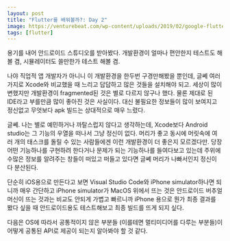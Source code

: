 ```yaml
---
layout: post
title: "Flutter를 배워볼까?: Day 2"
image: https://venturebeat.com/wp-content/uploads/2019/02/google-flutter-logo-white.png?w=578&strip=all
tags: [flutter]
---
```


용기를 내어 안드로이드 스튜디오를 받아봤다. 개발환경이 얼마나 편안한지 테스트도 해볼 겸, 시뮬레이터도 쓸만한가 테스트 해볼 겸.

나야 직업적 앱 개발자가 아니니 이 개발환경을 한두번 구경만해봤을 뿐인데, 글쎼 여러가지로 Xcode와 비교했을 때 느리고 답답하고 많은 것들을 설치해야 되고. 세상이 많이 변했지만 개발환경이 fragmented된 것은 별로 다르지 않구나 했다. 물론 제대로 된 IDE라고 부를만큼 많이 좋아진 것은 사실이다. 대신 불필요한 정보들이 많이 보여지고 정신없고 무엇보다 apk 빌드는 상대적으로 매우 느렸다.

글쎼. 나는 별로 예민하거나 까탈스럽지 않다고 생각하는데, Xcode보다 Android studio는 그 기능의 우열을 떠나서 그냥 정신이 없다. 머리가 좋고 동시에 머릿속에 여러 개의 태스크를 돌릴 수 있는 사람들에겐 이런 개발환경이 더 좋은지 모르겠다만. 당장 어떤 기능하나를 구현하려 한다거나 문제가 되는 기능하나를 들여다보고 있는데 주위에 수많은 정보를 알려주는 창들이 떠있고 떠들고 있다면 글쎼 머리가 나빠서인지 정신이 다 분산된다.

단순히 iOS용으로 만든다고 보면 Visual Studio Code와 iPhone simulator하나면 되니까 매우 간단하고 iPhone simulator가 MacOS 위에서 뜨는 것은 안드로이드 버추얼 머신이 뜨는 것과는 비교도 안되게 가볍고 빠르니까 iPhone 용으로 뭔가 최종 결과를 봤다 싶을 때 안드로이드용도 테스트해보고 최종 빌드를 뜨게 되지 싶다. 

다음은 OS에 따라서 공통적이지 않은 부분들 (이를테면 멀티미디어를 다루는 부분들)이 어떻게 공통된 API로 제공이 되는지 알아봐야 할 것 같다. 